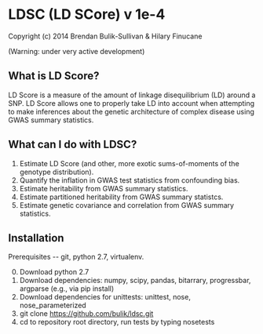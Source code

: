 LDSC (LD SCore) v 1e-4
======================

Copyright (c) 2014 Brendan Bulik-Sullivan & Hilary Finucane

(Warning: under very active development)


What is LD Score?
--------------

LD Score is a measure of the amount of linkage disequilibrium (LD) around a SNP. 
LD Score allows one to properly take LD into account when attempting to make 
inferences about the genetic architecture of complex disease using GWAS summary 
statistics.

What can I do with LDSC?
---------------------

1. Estimate LD Score (and other, more exotic sums-of-moments of the genotype distribution).
2. Quantify the inflation in GWAS test statistics from confounding bias.
3. Estimate heritability from GWAS summary statistics.
4. Estimate partitioned heritability from GWAS summary statistcs.
5. Estimate genetic covariance and correlation from GWAS summary statistics.


Installation
------------

Prerequisites -- git, python 2.7, virtualenv.

0. Download python 2.7
1. Download dependencies: numpy, scipy, pandas, bitarrary, progressbar, argparse
	(e.g., via pip install)
2. Download dependencies for unittests: unittest, nose, nose_parameterized
3. git clone https://github.com/bulik/ldsc.git
4. cd to repository root directory, run tests by typing nosetests
